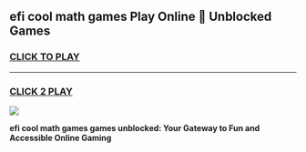 
## efi cool math games Play Online 👋 Unblocked Games
<h3>
<a href="https://news.freeplayer.one?title=efi_cool_math_games&ref=17CMG">CLICK TO PLAY</a></h3>
<hr>

<h3>
<a href="https://news.freeplayer.one?title=efi_cool_math_games&ref=17CMG">CLICK 2 PLAY</a>
  
</h3>

<a href="https://news.freeplayer.one?title=efi_cool_math_games&ref=17CMG/"><img src="https://clearcache.store/games.png"></a>


**efi cool math games games unblocked: Your Gateway to Fun and Accessible Online Gaming**
